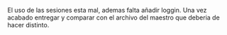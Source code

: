 El uso de las sesiones esta mal, ademas falta añadir loggin.
Una vez acabado entregar y comparar con el archivo del maestro que deberia de hacer distinto.
